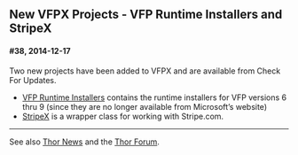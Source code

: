 New VFPX Projects - VFP Runtime Installers and StripeX
---

#### <a name="Headline38">#38, 2014-12-17</a>
 

Two new projects have been added to VFPX and are available from Check For Updates.

* [VFP Runtime Installers](https://github.com/VFPX/VFPRuntimeInstallers) contains the runtime installers for VFP versions 6 thru 9 (since they are no longer available from Microsoft’s website)
* [StripeX](http://github.com/VFPX/StripeX) is a wrapper class for working with Stripe.com.
 
---
See also [Thor News](..\Thor_news.md) and the [Thor Forum](https://groups.google.com/forum/?fromgroups#!forum/FoxProThor).  

